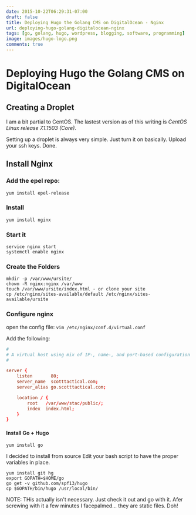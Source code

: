 ```yaml
---
date: 2015-10-22T06:29:31-07:00
draft: false
title: Deploying Hugo the Golang CMS on DigitalOcean - Nginx
url: deploying-hugo-golang-digitalocean-nginx
tags: [go, golang, hugo, wordpress, blogging, software, programming]
image: images/hugo-logo.png
comments: true
---
```


# Deploying Hugo the Golang CMS on DigitalOcean

## Creating a Droplet

I am a bit partial to CentOS. The lastest version as of this writing is _CentOS Linux release 7.1.1503 (Core)_.

Setting up a droplet is always very simple. Just turn it on basically. Upload your ssh keys. Done.

## Install Nginx

### Add the epel repo:

	yum install epel-release

### Install

	yum install nginx

### Start it

	service nginx start
	systemctl enable nginx

### Create the Folders

	mkdir -p /var/www/ursite/
	chown -R nginx:nginx /var/www
	touch /var/www/ursite/index.html - or clone your site
	cp /etc/nginx/sites-available/default /etc/nginx/sites-available/ursite

### Configure nginx

open the config file: `vim /etc/nginx/conf.d/virtual.conf`

Add the following:

```conf
#
# A virtual host using mix of IP-, name-, and port-based configuration
#

server {
    listen       80;
    server_name  scotttactical.com;
    server_alias go.scotttactical.com;

    location / {
        root   /var/www/stac/public/;
        index  index.html;
    }
}
```

#### Install  Go + Hugo

	yum install go


I decided to install from source
Edit your bash script to have the proper variables in place.

	yum install git hg
	export GOPATH=$HOME/go
	go get -v github.com/spf13/hugo
	cp $GOPATH/bin/hugo /usr/local/bin/

NOTE: THis actually isn't necessary.  Just check it out and go with it. Afer screwing with it a few minutes I facepalmed... they are static files. Doh!
